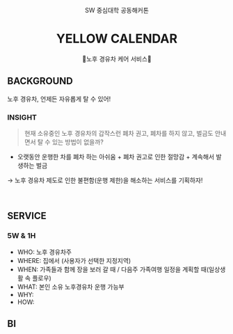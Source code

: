 <div align=center> 
  
SW 중심대학 공동해커톤
# YELLOW CALENDAR
🚕노후 경유차 케어 서비스🚕

</div>

## BACKGROUND
노후 경유차, 언제든 자유롭게 탈 수 있어!
### INSIGHT
> 현재 소유중인 노후 경유차의 갑작스런 폐차 권고, 폐차를 하지 않고, 벌금도 안내면서 탈 수 있는 방법이 없을까?
- 오랫동안 운행한 차를 폐차 하는 아쉬움 + 폐차 권고로 인한 절망감 + 계속해서 발생하는 벌금

→ 노후 경유차 제도로 인한 불편함(운행 제한)을 해소하는 서비스를 기획하자!

<br>

## SERVICE
### 5W & 1H
- WHO: 노후 경유차주
- WHERE: 집에서 (사용자가 선택한 지정지역)
- WHEN: 가족들과 함께 장을 보러 갈 때 / 다음주 가족여행 일정을 계획할 때(일상생활 속 플로우)
- WHAT: 본인 소유 노후경유차 운행 가능부
- WHY: 
- HOW: 


## BI
